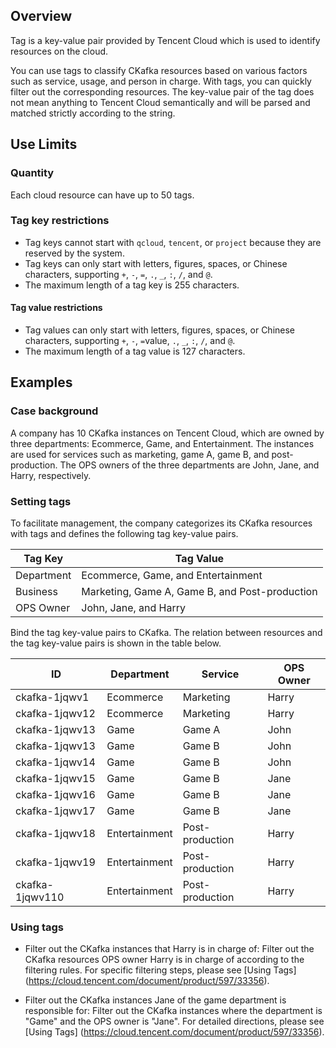 ## Overview
Tag is a key-value pair provided by Tencent Cloud which is used to identify resources on the cloud.

You can use tags to classify CKafka resources based on various factors such as service, usage, and person in charge. With tags, you can quickly filter out the corresponding resources. The key-value pair of the tag does not mean anything to Tencent Cloud semantically and will be parsed and matched strictly according to the string.

## Use Limits

### Quantity

Each cloud resource can have up to 50 tags.

### Tag key restrictions

- Tag keys cannot start with `qcloud`, `tencent`, or `project` because they are reserved by the system.
- Tag keys can only start with letters, figures, spaces, or Chinese characters, supporting `+`, `-`, `=`, `.`, `_`, `:`, `/`, and `@`.
- The maximum length of a tag key is 255 characters.

#### Tag value restrictions

- Tag values can only start with letters, figures, spaces, or Chinese characters, supporting `+`, `-`, `=`value, `.`, `_`, `:`, `/`, and `@`.
- The maximum length of a tag value is 127 characters.

## Examples
### Case background
A company has 10 CKafka instances on Tencent Cloud, which are owned by three departments: Ecommerce, Game, and Entertainment. The instances are used for services such as marketing, game A, game B, and post-production. The OPS owners of the three departments are John, Jane, and Harry, respectively.

### Setting tags
To facilitate management, the company categorizes its CKafka resources with tags and defines the following tag key-value pairs.

|Tag Key|Tag Value|
|----------|----------|
|Department|Ecommerce, Game, and Entertainment|
|Business|Marketing, Game A, Game B, and Post-production|
|OPS Owner|John, Jane, and Harry|

Bind the tag key-value pairs to CKafka. The relation between resources and the tag key-value pairs is shown in the table below.

|ID|Department|Service|OPS Owner|
|---|-------|--------|---------|
|  ckafka-1jqwv1|Ecommerce|Marketing|Harry|
|   ckafka-1jqwv12|Ecommerce|Marketing|Harry|
|   ckafka-1jqwv13|Game|Game A|John|
|   ckafka-1jqwv13|Game|Game B|John|
|   ckafka-1jqwv14|Game|Game B|John|
|   ckafka-1jqwv15|Game|Game B|Jane|
|   ckafka-1jqwv16|Game|Game B|Jane|
|   ckafka-1jqwv17|Game|Game B|Jane|
|   ckafka-1jqwv18|Entertainment|Post-production|Harry|
|   ckafka-1jqwv19|Entertainment|Post-production|Harry|
|   ckafka-1jqwv110|Entertainment|Post-production|Harry|

### Using tags
- Filter out the CKafka instances that Harry is in charge of: 
Filter out the CKafka resources OPS owner Harry is in charge of according to the filtering rules. For specific filtering steps, please see [Using Tags] (https://cloud.tencent.com/document/product/597/33356).

- Filter out the CKafka instances Jane of the game department is responsible for: 
Filter out the CKafka instances where the department is "Game" and the OPS owner is "Jane". For detailed directions, please see [Using Tags] (https://cloud.tencent.com/document/product/597/33356).

